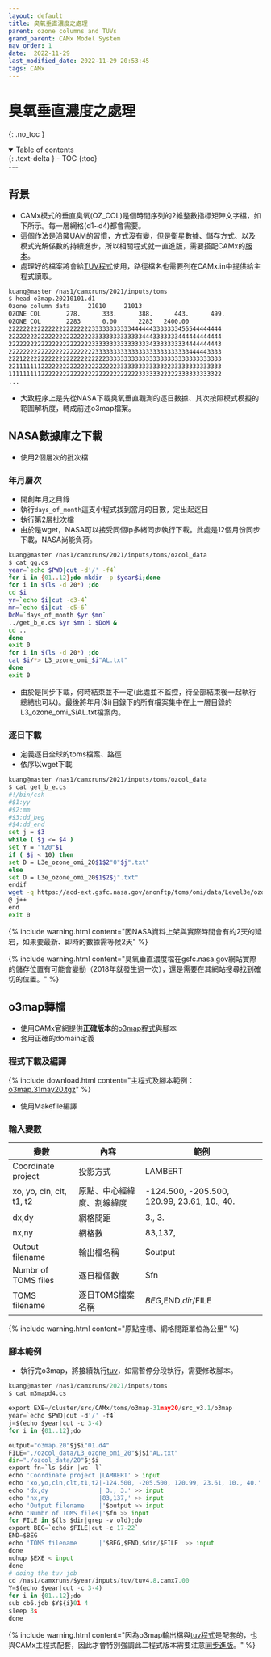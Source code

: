 ```yaml
---
layout: default
title: 臭氧垂直濃度之處理
parent: ozone columns and TUVs
grand_parent: CAMx Model System
nav_order: 1
date:  2022-11-29
last_modified_date: 2022-11-29 20:53:45
tags: CAMx
---
```


# 臭氧垂直濃度之處理
{: .no_toc }

<details open markdown="block">
  <summary>
    Table of contents
  </summary>
  {: .text-delta }
- TOC
{:toc}
</details>
---

## 背景

- CAMx模式的垂直臭氧(OZ_COL)是個時間序列的2維整數指標矩陣文字檔，如下所示。每一層網格(d1~d4)都會需要。
- 這個作法是沿襲UAM的習慣，方式沒有變，但是衛星數據、儲存方式、以及模式光解係數的持續進步，所以相關程式就一直進版，需要搭配CAMx的[版本][ver]。
- 處理好的檔案將會給[TUV程式][tuv]使用，路徑檔名也需要列在CAMx.in中提供給主程式讀取。

```bash
kuang@master /nas1/camxruns/2021/inputs/toms
$ head o3map.20210101.d1
Ozone column data     21010     21013
OZONE COL       278.      333.      388.      443.      499.
OZONE COL       2283      0.00      2283   2400.00
22222222222222222222222333333333334444443333333455544444444
22222222222222222222222333333333333334443333333444444444444
22222222222222222222222333333333333333343333333334444444443
22222222222222222222222233333333333333333333333333444443333
22212222222222222222222222233333333333333333333333333333333
22111111122222222222222222222233333333333332233333333333333
11111111122222222222222222222222222233333322222333333333322
...
```

- 大致程序上是先從NASA下載臭氧垂直觀測的逐日數據、其次按照模式模擬的範圍解析度，轉成前述o3map檔案。

## NASA數據庫之下載

- 使用2個層次的批次檔

### 年月層次

- 開創年月之目錄
- 執行`days_of_month`這支小程式找到當月的日數，定出起迄日
- 執行第2層批次檔
- 由於是wget，NASA可以接受同個ip多緒同步執行下載。此處是12個月份同步下載，NASA尚能負荷。

```bash
kuang@master /nas1/camxruns/2021/inputs/toms/ozcol_data
$ cat gg.cs
year=`echo $PWD|cut -d'/' -f4`
for i in {01..12};do mkdir -p $year$i;done
for i in $(ls -d 20*) ;do
cd $i
yr=`echo $i|cut -c3-4`
mn=`echo $i|cut -c5-6`
DoM=`days_of_month $yr $mn`
../get_b_e.cs $yr $mn 1 $DoM &
cd ..
done
exit 0
for i in $(ls -d 20*) ;do
cat $i/*> L3_ozone_omi_$i"AL.txt"
done
exit 0
```

- 由於是同步下載，何時結束並不一定(此處並不監控，待全部結束後一起執行總結也可以)。最後將年月($i)目錄下的所有檔案集中在上一層目錄的L3_ozone_omi_$iAL.txt檔案內。

### 逐日下載

- 定義逐日全球的toms檔案、路徑
- 依序以wget下載

```bash
kuang@master /nas1/camxruns/2021/inputs/toms/ozcol_data
$ cat get_b_e.cs
#!/bin/csh
#$1:yy
#$2:mm
#$3:dd_beg
#$4:dd_end
set j = $3
while ( $j <= $4 )
set Y = "Y20"$1
if ( $j < 10) then
set D = L3e_ozone_omi_20$1$2"0"$j".txt"
else
set D = L3e_ozone_omi_20$1$2$j".txt"
endif
wget -q https://acd-ext.gsfc.nasa.gov/anonftp/toms/omi/data/Level3e/ozone/$Y/$D
@ j++
end
exit 0
```

{% include warning.html content="因NASA資料上架與實際時間會有約2天的延宕，如果要最新、即時的數據需等候2天" %}

{% include warning.html content="臭氧垂直濃度檔在gsfc.nasa.gov網站實際的儲存位置有可能會變動（2018年就發生過一次），還是需要在其網站搜尋找到確切的位置。" %}

## o3map轉檔

- 使用CAMx官網提供**正確版本**的[o3map][o3map][程式][ver]與腳本
- 套用正確的domain定義

### 程式下載及編譯

{% include download.html content="主程式及腳本範例：[o3map.31may20.tgz](https://camx-wp.azurewebsites.net/getmedia/o3map.31may20.tgz)" %}

- 使用Makefile編譯

### 輸入變數

|變數|內容|範例|
|-|-|-|
|Coordinate project|投影方式|LAMBERT|
|xo, yo, cln, clt, t1, t2|原點、中心經緯度、割線緯度|-124.500, -205.500, 120.99, 23.61, 10., 40.|
|dx,dy|網格間距|3., 3.|
|nx,ny|網格數|83,137,|
|Output filename|輸出檔名稱|$output|
|Numbr of TOMS files|逐日檔個數|$fn|
|TOMS filename|逐日TOMS檔案名稱|$BEG,$END,$dir/$FILE|

{% include warning.html content="原點座標、網格間距單位為公里" %}

### 腳本範例

- 執行完o3map，將接續執行[tuv][tuv]，如需暫停分段執行，需要修改腳本。

```python
kuang@master /nas1/camxruns/2021/inputs/toms
$ cat m3mapd4.cs

export EXE=/cluster/src/CAMx/toms/o3map-31may20/src_v3.1/o3map
year=`echo $PWD|cut -d'/' -f4`
j=$(echo $year|cut -c 3-4)
for i in {01..12};do

output="o3map.20"$j$i"01.d4"
FILE="./ozcol_data/L3_ozone_omi_20"$j$i"AL.txt"
dir="./ozcol_data/20"$j$i
export fn=`ls $dir |wc -l`
echo 'Coordinate project |LAMBERT' > input
echo 'xo,yo,cln,clt,t1,t2|-124.500, -205.500, 120.99, 23.61, 10., 40.' >> input
echo 'dx,dy              | 3., 3.' >> input
echo 'nx,ny              |83,137,' >> input
echo 'Output filename    |'$output >> input
echo 'Numbr of TOMS files|'$fn >> input
for FILE in $(ls $dir|grep -v old);do
export BEG=`echo $FILE|cut -c 17-22`
END=$BEG
echo 'TOMS filename      |'$BEG,$END,$dir/$FILE  >> input
done
nohup $EXE < input
done
# doing the tuv job
cd /nas1/camxruns/$year/inputs/tuv/tuv4.8.camx7.00
Y=$(echo $year|cut -c 3-4)
for i in {01..12};do
sub cb6.job $Y${i}01 4
sleep 3s
done
```

{% include warning.html content="因為o3map輸出檔與[tuv程式][tuv]是配套的，也與CAMx主程式配套，因此才會特別強調此二程式版本需要注意[同步進版][ver]。" %}

[o3map]: <https://camx-wp.azurewebsites.net/getmedia/o3map.31may20.tgz> "O3MAP prepares ozone column input files for TUV4.8 and CAMx v7+.  See the README file and sample job script in the archive for usage.  Updated 31 May 2020 for CAMx v7: output ozone column in full Dobson Units, allow more flexibility in input ozone column resolution, and fix a bug related to CAMx domains crossing the International Date Line (+/- 180 degrees).  Download ozone column data (lat/lon grid) in TXT format at https://acd-ext.gsfc.nasa.gov/anonftp/toms/omi/data/Level3e/ozone/ or https://acd-ext.gsfc.nasa.gov/anonftp/toms/omps_tc/data/ozone/."
[tuv]: <https://sinotec2.github.io/Focus-on-Air-Quality/CAMx/inputs/3.2TUV/> "紫外線數據與光解係數"
[ver]: <https://sinotec2.github.io/Focus-on-Air-Quality/CAMx/inputs/3.2TUV/#tuv與camx版本關係表> "TUV與CAMx版本關係表"